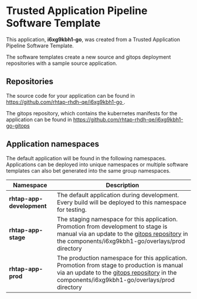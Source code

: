 # Trusted Application Pipeline Software Template

This application, **i6xg9kbh1-go**, was created from a Trusted Application Pipeline Software Template.

The software templates create a new source and gitops deployment repositories with a sample source application. 

## Repositories

The source code for your application can be found in [https://github.com/rhtap-rhdh-qe/i6xg9kbh1-go ](https://github.com/rhtap-rhdh-qe/i6xg9kbh1-go ).
 
The gitops repository, which contains the kubernetes manifests for the application can be found in 
[https://github.com/rhtap-rhdh-qe/i6xg9kbh1-go-gitops ](https://github.com/rhtap-rhdh-qe/i6xg9kbh1-go-gitops ) 

## Application namespaces 

The default application will be found in the following namespaces. Applications can be deployed into unique namespaces or multiple software templates can also bet generated into the same group namespaces.  

|  Namespace   |  Description   |  
| -------- | -------- |   
| **rhtap-app-development** | The default application during development. Every build will be deployed to this namespace for testing. | 
| **rhtap-app-stage** | The staging namespace for this application. Promotion from development to stage is manual via an update to the [gitops repository](https://github.com/rhtap-rhdh-qe/i6xg9kbh1-go-gitops ) in the components/i6xg9kbh1-go/overlays/prod directory |  
| **rhtap-app-prod** | The production namespace for this application. Promotion from stage to production is manual via an update to the [gitops repository](https://github.com/rhtap-rhdh-qe/i6xg9kbh1-go-gitops ) in the components/i6xg9kbh1-go/overlays/prod directory | 